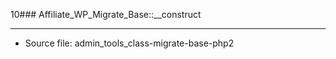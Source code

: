 10### Affiliate_WP_Migrate_Base::__construct

----

- Source file: admin_tools_class-migrate-base-php2